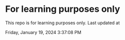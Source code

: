 # For learning purposes only
This repo is for learning purposes only.
Last updated at

Friday, January 19, 2024 3:37:08 PM

